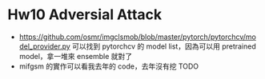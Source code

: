 # Hw10 Adversial Attack
- https://github.com/osmr/imgclsmob/blob/master/pytorch/pytorchcv/model_provider.py 可以找到 pytorchcv 的 model list，因為可以用 pretrained model，拿一堆來 ensemble 就對了
- mifgsm 的實作可以看我去年的 code，去年沒有挖 TODO
